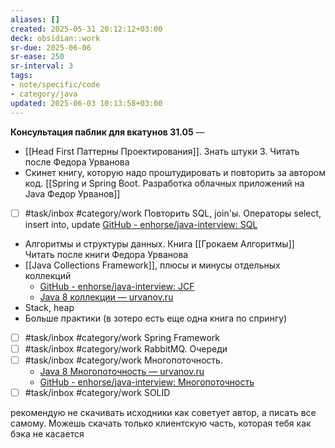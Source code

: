 ```yaml
---
aliases: []
created: 2025-05-31 20:12:12+03:00
deck: obsidian::work
sr-due: 2025-06-06
sr-ease: 250
sr-interval: 3
tags:
- note/specific/code
- category/java
updated: 2025-06-03 10:13:58+03:00
---
```


**Консультация паблик для вкатунов 31.05**
—
- [[Head First Паттерны Проектирования]]. Знать штуки 3. Читать после Федора Урванова
- Скинет книгу, которую надо проштудировать и повторить за автором код. [[Spring и Spring Boot. Разработка облачных приложений на Java Федор Урванов]]
- [ ] #task/inbox #category/work Повторить SQL, join'ы. Операторы select, insert into, update [GitHub - enhorse/java-interview: SQL](https://github.com/enhorse/java-interview/tree/master#sql)
- Алгоритмы и структуры данных. Книга [[Грокаем Алгоритмы]] Читать после книги Федора Урванова
- [[Java Collections Framework]], плюсы и минусы отдельных коллекций
	- [GitHub - enhorse/java-interview: JCF](https://github.com/enhorse/java-interview/tree/master#java-collections)
	- [Java 8 коллекции — urvanov.ru](https://urvanov.ru/2016/06/14/java-8-%d0%ba%d0%be%d0%bb%d0%bb%d0%b5%d0%ba%d1%86%d0%b8%d0%b8/)
- Stack, heap
- Больше практики (в зотеро есть еще одна книга по спрингу)
- [ ] #task/inbox #category/work Spring Framework
- [ ] #task/inbox #category/work RabbitMQ. Очереди
- [ ] #task/inbox #category/work Многопоточность.
	- [Java 8 Многопоточность — urvanov.ru](https://urvanov.ru/2016/05/27/java-8-%d0%bc%d0%bd%d0%be%d0%b3%d0%be%d0%bf%d0%be%d1%82%d0%be%d1%87%d0%bd%d0%be%d1%81%d1%82%d1%8c/)
	- [GitHub - enhorse/java-interview: Многопоточность](https://github.com/enhorse/java-interview/tree/master#%D0%9C%D0%BD%D0%BE%D0%B3%D0%BE%D0%BF%D0%BE%D1%82%D0%BE%D1%87%D0%BD%D0%BE%D1%81%D1%82%D1%8C)
- [ ] #task/inbox #category/work SOLID

рекомендую не скачивать исходники как советует автор, а писать все самому. Можешь скачать только клиентскую часть, которая тебя как бэка не касается